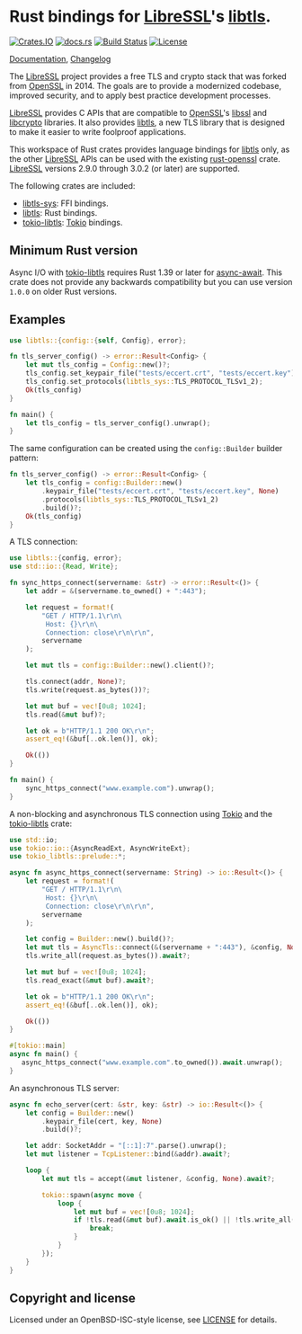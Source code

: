 # Rust bindings for [LibreSSL]'s [libtls].

[![Crates.IO](https://img.shields.io/crates/v/libtls.svg)](https://crates.io/crates/libtls)
[![docs.rs](https://docs.rs/libtls/badge.svg)](https://docs.rs/libtls)
[![Build Status](https://travis-ci.org/reyk/rust-libtls.svg?branch=master)](https://travis-ci.org/reyk/rust-libtls)
[![License](https://img.shields.io/badge/license-ISC-blue.svg)](https://raw.githubusercontent.com/reyk/rust-libtls/master/LICENSE)

[Documentation], [Changelog]

The [LibreSSL] project provides a free TLS and crypto stack that was
forked from [OpenSSL] in 2014.  The goals are to provide a modernized
codebase, improved security, and to apply best practice development
processes.

[LibreSSL] provides C APIs that are compatible to [OpenSSL]'s [libssl]
and [libcrypto] libraries.  It also provides [libtls], a new TLS
library that is designed to make it easier to write foolproof
applications.

This workspace of Rust crates provides language bindings for [libtls]
only, as the other [LibreSSL] APIs can be used with the existing
[rust-openssl] crate.  [LibreSSL] versions 2.9.0 through 3.0.2 (or
later) are supported.

The following crates are included:
- [libtls-sys]: FFI bindings.
- [libtls]: Rust bindings.
- [tokio-libtls]: [Tokio] bindings.

## Minimum Rust version

Async I/O with [tokio-libtls] requires Rust 1.39 or later for
[async-await].  This crate does not provide any backwards
compatibility but you can use version `1.0.0` on older Rust versions.

## Examples

```rust
use libtls::{config::{self, Config}, error};

fn tls_server_config() -> error::Result<Config> {
    let mut tls_config = Config::new()?;
    tls_config.set_keypair_file("tests/eccert.crt", "tests/eccert.key")?;
    tls_config.set_protocols(libtls_sys::TLS_PROTOCOL_TLSv1_2);
    Ok(tls_config)
}

fn main() {
    let tls_config = tls_server_config().unwrap();
}
```

The same configuration can be created using the `config::Builder`
builder pattern:

```rust
fn tls_server_config() -> error::Result<Config> {
    let tls_config = config::Builder::new()
        .keypair_file("tests/eccert.crt", "tests/eccert.key", None)
        .protocols(libtls_sys::TLS_PROTOCOL_TLSv1_2)
        .build()?;
    Ok(tls_config)
}
```

A TLS connection:

```rust
use libtls::{config, error};
use std::io::{Read, Write};

fn sync_https_connect(servername: &str) -> error::Result<()> {
    let addr = &(servername.to_owned() + ":443");

    let request = format!(
        "GET / HTTP/1.1\r\n\
         Host: {}\r\n\
         Connection: close\r\n\r\n",
        servername
    );

    let mut tls = config::Builder::new().client()?;

    tls.connect(addr, None)?;
    tls.write(request.as_bytes())?;

    let mut buf = vec![0u8; 1024];
    tls.read(&mut buf)?;

    let ok = b"HTTP/1.1 200 OK\r\n";
    assert_eq!(&buf[..ok.len()], ok);

    Ok(())
}

fn main() {
    sync_https_connect("www.example.com").unwrap();
}
```

A non-blocking and asynchronous TLS connection using [Tokio] and the
[tokio-libtls] crate:

```rust
use std::io;
use tokio::io::{AsyncReadExt, AsyncWriteExt};
use tokio_libtls::prelude::*;

async fn async_https_connect(servername: String) -> io::Result<()> {
    let request = format!(
        "GET / HTTP/1.1\r\n\
         Host: {}\r\n\
         Connection: close\r\n\r\n",
        servername
    );

    let config = Builder::new().build()?;
    let mut tls = AsyncTls::connect(&(servername + ":443"), &config, None).await?;
    tls.write_all(request.as_bytes()).await?;

    let mut buf = vec![0u8; 1024];
    tls.read_exact(&mut buf).await?;

    let ok = b"HTTP/1.1 200 OK\r\n";
    assert_eq!(&buf[..ok.len()], ok);

    Ok(())
}

#[tokio::main]
async fn main() {
   async_https_connect("www.example.com".to_owned()).await.unwrap();
}
```

An asynchronous TLS server:

```rust
async fn echo_server(cert: &str, key: &str) -> io::Result<()> {
    let config = Builder::new()
        .keypair_file(cert, key, None)
        .build()?;

    let addr: SocketAddr = "[::1]:7".parse().unwrap();
    let mut listener = TcpListener::bind(&addr).await?;

    loop {
        let mut tls = accept(&mut listener, &config, None).await?;

        tokio::spawn(async move {
            loop {
                let mut buf = vec![0u8; 1024];
                if !tls.read(&mut buf).await.is_ok() || !tls.write_all(&buf).await.is_ok() {
                    break;
                }
            }
        });
    }
}
```

## Copyright and license

Licensed under an OpenBSD-ISC-style license, see [LICENSE] for details.

[Changelog]: CHANGELOG.md
[Documentation]: https://docs.rs/libtls
[async-await]: https://blog.rust-lang.org/2019/11/07/Async-await-stable.html
[LICENSE]: LICENSE
[LibreSSL]: https://www.libressl.org
[OpenSSL]: https://wiki.openssl.org/index.php/Code_Quality
[Tokio]: https://tokio.rs/
[libcrypto]: https://man.openbsd.org/crypto.3
[libssl]: https://man.openbsd.org/ssl.3
[libtls-sys]: https://crates.io/crates/libtls
[libtls]: https://crates.io/crates/libtls
[libtls]: https://man.openbsd.org/tls_init.3
[rust-openssl]: https://docs.rs/openssl/
[tokio-libtls]: https://crates.io/crates/tokio-libtls
